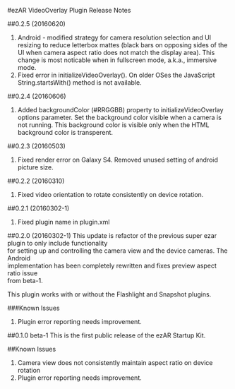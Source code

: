 #ezAR VideoOverlay Plugin Release Notes

##0.2.5 (20160620)
1. Android - modified strategy for camera resolution selection and UI resizing to reduce letterbox mattes 
(black bars on opposing sides of the UI when camera aspect ratio does not match the display area). This 
change is most noticable when in fullscreen mode, a.k.a., immersive mode.
2. Fixed error in initializeVideoOverlay(). On older OSes the JavaScript String.startsWith() method is not
available.

##0.2.4 (20160606)
1. Added backgroundColor (#RRGGBB) property to initializeVideoOverlay options parameter. Set the background color visible when a camera is not running. This background color is 
visible only when the HTML <body> background color is transperent.

##0.2.3 (20160503)
1. Fixed render error on Galaxy S4. Removed unused setting of android picture size.

##0.2.2 (20160310)
1. Fixed video orientation to rotate consistently on device rotation.

##0.2.1 (20160302-1)
1. Fixed plugin name in plugin.xml

##0.2.0 (20160302-1)
This update is refactor of the previous super ezar plugin to only include functionality  
for setting up and controlling the camera view and the device cameras.  The Android  
implementation has been completely rewritten and fixes preview aspect ratio issue  
from beta-1.  

This plugin works with or without the Flashlight and Snapshot plugins.

###Known Issues
1. Plugin error reporting needs improvement.


##0.1.0 beta-1
This is the first public release of the ezAR Startup Kit.

##Known Issues
1. Camera view does not consistently maintain aspect ratio on device rotation
2. Plugin error reporting needs improvement.
